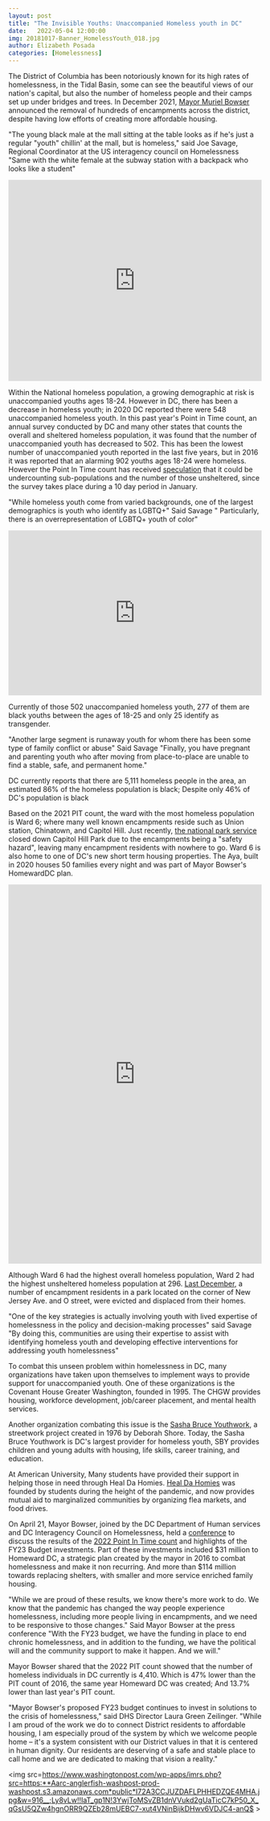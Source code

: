 ```yaml
---
layout: post
title: "The Invisible Youths: Unaccompanied Homeless youth in DC"
date:   2022-05-04 12:00:00
img: 20181017-Banner_HomelessYouth_018.jpg
author: Elizabeth Posada
categories: [Homelessness]
---
```



The District of Columbia has been notoriously known for its high rates of homelessness, in the Tidal Basin, some can see the beautiful views of our nation's capital, but also the number of homeless people and their camps set up under bridges and trees. In December 2021, [Mayor Muriel Bowser](https://www.washingtonpost.com/dc-md-va/2022/02/24/dc-poll-housing-homeless-bowser/) announced the removal of hundreds of encampments across the district, despite having low efforts of creating more affordable housing. 

"The young black male at the mall sitting at the table looks as if he's just a regular "youth" chillin' at the mall, but is homeless,"  said Joe Savage, Regional Coordinator at the US interagency council on Homelessness "Same with the white female at the subway station with a backpack who looks like a student"

<iframe title="Unaccompanied homeless youth population since 2015" aria-label="Interactive line chart" id="datawrapper-chart-FeJGz" src="https://datawrapper.dwcdn.net/FeJGz/1/" scrolling="no" frameborder="0" style="width: 0; min-width: 100% !important; border: none;" height="400"></iframe><script type="text/javascript">!function(){"use strict";window.addEventListener("message",(function(e){if(void 0!==e.data["datawrapper-height"]){var t=document.querySelectorAll("iframe");for(var a in e.data["datawrapper-height"])for(var r=0;r<t.length;r++){if(t[r].contentWindow===e.source)t[r].style.height=e.data["datawrapper-height"][a]+"px"}}}))}();</script>

Within the National homeless population, a growing demographic at risk is unaccompanied youths ages 18-24. However in DC, there has been a decrease in homeless youth;  in 2020 DC reported there were 548 unaccompanied homeless youth. In this past year's Point in Time count, an annual survey conducted by DC and many other states that counts the overall and sheltered homeless population, it was found that the number of unaccompanied youth has decreased to 502.  This has been the lowest number of unaccompanied youth reported in the last five years, but in 2016 it was reported that an alarming 902 youths ages 18-24 were homeless. However the Point In Time count has received [speculation](https://www.washingtonpost.com/dc-md-va/2022/02/24/dc-poll-housing-homeless-bowser/__;!!IaT_gp1N!3YwjToMSvZB1dnVVukd2gUaTicC7kP50_X_qGsU5QZw4hgnORR9QZEb28mUEBC7-xut4VNinBijkDHwv6VAGH4n3Ag$ )  that it could be undercounting sub-populations and the number of those unsheltered, since the survey takes place during a 10 day period in January.

"While homeless youth come from varied backgrounds, one of the largest demographics is youth who identify as LGBTQ+" Said Savage " Particularly, there is an overrepresentation of LGBTQ+ youth of color" 

<iframe title="Unaccompanied Homeless Youth by demographic" aria-label="Bar Chart" id="datawrapper-chart-ngHm1" src="https://datawrapper.dwcdn.net/ngHm1/1/" scrolling="no" frameborder="0" style="width: 0; min-width: 100% !important; border: none;" height="328"></iframe><script type="text/javascript">!function(){"use strict";window.addEventListener("message",(function(e){if(void 0!==e.data["datawrapper-height"]){var t=document.querySelectorAll("iframe");for(var a in e.data["datawrapper-height"])for(var r=0;r<t.length;r++){if(t[r].contentWindow===e.source)t[r].style.height=e.data["datawrapper-height"][a]+"px"}}}))}();</script>

Currently of those 502 unaccompanied homeless youth, 277 of them are black youths between the ages of 18-25 and only 25 identify as transgender. 

"Another large segment is runaway youth for whom there has been some type of family conflict or abuse" Said Savage "Finally, you have pregnant and parenting youth who after moving from place-to-place are unable to find a stable, safe, and permanent home." 

DC currently reports that there are 5,111 homeless people in the area, an estimated 86% of the homeless population is black; Despite only 46% of DC's population is black

Based on the 2021 PIT count, the ward with the most homeless population is Ward 6; where many well known encampments reside such as Union station, Chinatown, and Capitol Hill. Just recently, [the national park service](https://www.streetsensemedia.org/article/dc-encampment-tent-housing-federal/*.Yl71gfXMK3I) closed down Capitol Hill Park due to the encampments being a "safety hazard", leaving many encampment residents with nowhere to go.  Ward 6 is also home to one of DC's new short term housing properties. The Aya, built in 2020 houses 50 families every night and was part of Mayor Bowser's HomewardDC plan.

<iframe title="Number of Homeless population (all ages) by ward " aria-label="Map" id="datawrapper-chart-VJZuP" src="https://datawrapper.dwcdn.net/VJZuP/1/" scrolling="no" frameborder="0" style="width: 0; min-width: 100% !important; border: none;" height="754"></iframe><script type="text/javascript">!function(){"use strict";window.addEventListener("message",(function(e){if(void 0!==e.data["datawrapper-height"]){var t=document.querySelectorAll("iframe");for(var a in e.data["datawrapper-height"])for(var r=0;r<t.length;r++){if(t[r].contentWindow===e.source)t[r].style.height=e.data["datawrapper-height"][a]+"px"}}}))}();</script>

Although Ward 6 had the highest overall homeless population, Ward 2 had the highest unsheltered homeless population at 296. [Last December](https://www.streetsensemedia.org/article/dc-evicts-30-homeless-residents-park-new-jersey-o-nw-surrounds-fences/*.Yl74hfXMK3I), a number of encampment residents in a park located on the corner of New Jersey Ave. and O street, were evicted and displaced from their homes. 

"One of the key strategies is actually involving youth with lived expertise of homelessness in the policy and decision-making processes" said Savage "By doing this, communities are using their expertise to assist with identifying homeless youth and developing effective interventions for addressing youth homelessness"

To combat this unseen problem within homelessness in DC, many organizations have taken upon themselves to implement ways to provide support for unaccompanied youth. One of these organizations is the Covenant House Greater Washington, founded in 1995. The CHGW provides housing, workforce development, job/career placement, and mental health services.

Another organization combating this issue is the [Sasha Bruce Youthwork](https://www.sashabruce.org/), a streetwork project created in 1976 by Deborah Shore. Today, the Sasha Bruce Youthwork is DC's largest provider for homeless youth, SBY provides children and young adults with housing, life skills, career training, and education.

At American University, Many students have provided their support in helping those in need through Heal Da Homies. [Heal Da Homies](https://healdahomies.org/) was founded by students during the height of the pandemic, and now provides mutual aid to marginalized communities by organizing flea markets, and food drives.

On April 21, Mayor Bowser, joined by the DC Department of Human services and DC Interagency Council on Homelessness, held a [conference](https://dhs.dc.gov/release/mayor-bowser-announce-2022-point-time-count-results-and-highlight-fy23-budget-investments) to discuss the results of the [2022 Point In Time count](https://community-partnership.org/homelessness-in-dc/*pit-dashboard) and highlights of the FY23 Budget investments. Part of these investments included $31 million to Homeward DC, a strategic plan created by the mayor in 2016 to combat homelessness and make it non recurring. And more than $114 million towards replacing shelters, with smaller and more service enriched family housing. 

"While we are proud of these results, we know there's more work to do. We know that the pandemic has changed the way people experience homelessness, including more people living in encampments, and we need to be responsive to those changes." Said Mayor Bowser at the press conference "With the FY23 budget, we have the funding in place to end chronic homelessness, and in addition to the funding, we have the political will and the community support to make it happen. And we will."

Mayor Bowser shared that the 2022 PIT count showed that the number of homeless individuals in DC currently is 4,410. Which is  47% lower than the PIT count of 2016, the same year Homeward DC was created; And 13.7% lower than last year's PIT count.

"Mayor Bowser's proposed FY23 budget continues to invest in solutions to the crisis of homelessness," said DHS Director Laura Green Zeilinger. "While I am proud of the work we do to connect District residents to affordable housing, I am especially proud of the system by which we welcome people home – it's a system consistent with our District values in that it is centered in human dignity. Our residents are deserving of a safe and stable place to call home and we are dedicated to making that vision a reality." 

<img src=https://www.washingtonpost.com/wp-apps/imrs.php?src=https:**Aarc-anglerfish-washpost-prod-washpost.s3.amazonaws.com*public*I72A3CCJUZDAFLPHHEDZQE4MHA.jpg&w=916__;Ly8vLw!!IaT_gp1N!3YwjToMSvZB1dnVVukd2gUaTicC7kP50_X_qGsU5QZw4hgnORR9QZEb28mUEBC7-xut4VNinBijkDHwv6VDJC4-anQ$ >








